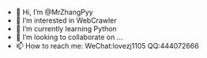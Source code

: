 - 👋 Hi, I’m @MrZhangPyy
- 👀 I’m interested in WebCrawler
- 🌱 I’m currently learning Python
- 💞️ I’m looking to collaborate on ...
- 📫 How to reach me: WeChat:lovezj1105 QQ:444072666
